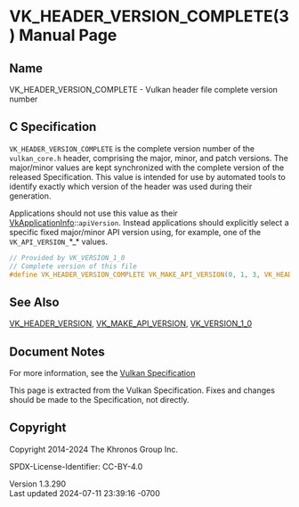 # VK_HEADER_VERSION_COMPLETE(3) Manual Page

## Name

VK_HEADER_VERSION_COMPLETE - Vulkan header file complete version number



## <a href="#_c_specification" class="anchor"></a>C Specification

`VK_HEADER_VERSION_COMPLETE` is the complete version number of the
`vulkan_core.h` header, comprising the major, minor, and patch versions.
The major/minor values are kept synchronized with the complete version
of the released Specification. This value is intended for use by
automated tools to identify exactly which version of the header was used
during their generation.

Applications should not use this value as their
[VkApplicationInfo](https://registry.khronos.org/vulkan/specs/1.3-extensions/man/html/VkApplicationInfo.html)::`apiVersion`. Instead
applications should explicitly select a specific fixed major/minor API
version using, for example, one of the `VK_API_VERSION_`\*\_\* values.

``` c
// Provided by VK_VERSION_1_0
// Complete version of this file
#define VK_HEADER_VERSION_COMPLETE VK_MAKE_API_VERSION(0, 1, 3, VK_HEADER_VERSION)
```

## <a href="#_see_also" class="anchor"></a>See Also

[VK_HEADER_VERSION](https://registry.khronos.org/vulkan/specs/1.3-extensions/man/html/VK_HEADER_VERSION.html),
[VK_MAKE_API_VERSION](https://registry.khronos.org/vulkan/specs/1.3-extensions/man/html/VK_MAKE_API_VERSION.html),
[VK_VERSION_1_0](https://registry.khronos.org/vulkan/specs/1.3-extensions/man/html/VK_VERSION_1_0.html)

## <a href="#_document_notes" class="anchor"></a>Document Notes

For more information, see the <a
href="https://registry.khronos.org/vulkan/specs/1.3-extensions/html/vkspec.html#VK_HEADER_VERSION_COMPLETE"
target="_blank" rel="noopener">Vulkan Specification</a>

This page is extracted from the Vulkan Specification. Fixes and changes
should be made to the Specification, not directly.

## <a href="#_copyright" class="anchor"></a>Copyright

Copyright 2014-2024 The Khronos Group Inc.

SPDX-License-Identifier: CC-BY-4.0

Version 1.3.290  
Last updated 2024-07-11 23:39:16 -0700
